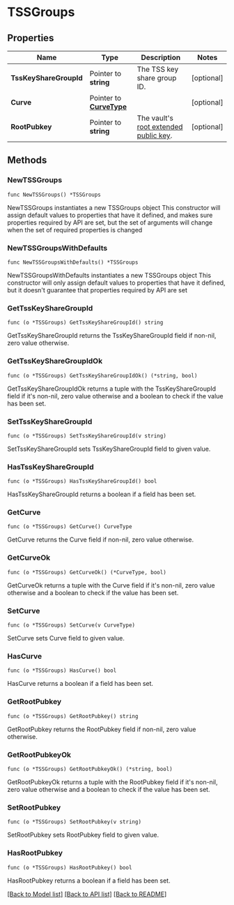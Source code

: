# TSSGroups

## Properties

Name | Type | Description | Notes
------------ | ------------- | ------------- | -------------
**TssKeyShareGroupId** | Pointer to **string** | The TSS key share group ID. | [optional] 
**Curve** | Pointer to [**CurveType**](CurveType.md) |  | [optional] 
**RootPubkey** | Pointer to **string** | The vault&#39;s [root extended public key](https://www.cobo.com/developers/v2/guides/mpc-wallets/get-started-ocw#root-extended-public-keys). | [optional] 

## Methods

### NewTSSGroups

`func NewTSSGroups() *TSSGroups`

NewTSSGroups instantiates a new TSSGroups object
This constructor will assign default values to properties that have it defined,
and makes sure properties required by API are set, but the set of arguments
will change when the set of required properties is changed

### NewTSSGroupsWithDefaults

`func NewTSSGroupsWithDefaults() *TSSGroups`

NewTSSGroupsWithDefaults instantiates a new TSSGroups object
This constructor will only assign default values to properties that have it defined,
but it doesn't guarantee that properties required by API are set

### GetTssKeyShareGroupId

`func (o *TSSGroups) GetTssKeyShareGroupId() string`

GetTssKeyShareGroupId returns the TssKeyShareGroupId field if non-nil, zero value otherwise.

### GetTssKeyShareGroupIdOk

`func (o *TSSGroups) GetTssKeyShareGroupIdOk() (*string, bool)`

GetTssKeyShareGroupIdOk returns a tuple with the TssKeyShareGroupId field if it's non-nil, zero value otherwise
and a boolean to check if the value has been set.

### SetTssKeyShareGroupId

`func (o *TSSGroups) SetTssKeyShareGroupId(v string)`

SetTssKeyShareGroupId sets TssKeyShareGroupId field to given value.

### HasTssKeyShareGroupId

`func (o *TSSGroups) HasTssKeyShareGroupId() bool`

HasTssKeyShareGroupId returns a boolean if a field has been set.

### GetCurve

`func (o *TSSGroups) GetCurve() CurveType`

GetCurve returns the Curve field if non-nil, zero value otherwise.

### GetCurveOk

`func (o *TSSGroups) GetCurveOk() (*CurveType, bool)`

GetCurveOk returns a tuple with the Curve field if it's non-nil, zero value otherwise
and a boolean to check if the value has been set.

### SetCurve

`func (o *TSSGroups) SetCurve(v CurveType)`

SetCurve sets Curve field to given value.

### HasCurve

`func (o *TSSGroups) HasCurve() bool`

HasCurve returns a boolean if a field has been set.

### GetRootPubkey

`func (o *TSSGroups) GetRootPubkey() string`

GetRootPubkey returns the RootPubkey field if non-nil, zero value otherwise.

### GetRootPubkeyOk

`func (o *TSSGroups) GetRootPubkeyOk() (*string, bool)`

GetRootPubkeyOk returns a tuple with the RootPubkey field if it's non-nil, zero value otherwise
and a boolean to check if the value has been set.

### SetRootPubkey

`func (o *TSSGroups) SetRootPubkey(v string)`

SetRootPubkey sets RootPubkey field to given value.

### HasRootPubkey

`func (o *TSSGroups) HasRootPubkey() bool`

HasRootPubkey returns a boolean if a field has been set.


[[Back to Model list]](../README.md#documentation-for-models) [[Back to API list]](../README.md#documentation-for-api-endpoints) [[Back to README]](../README.md)


